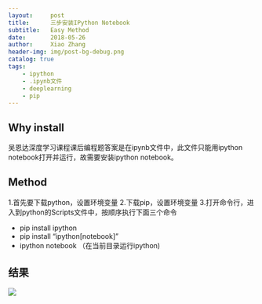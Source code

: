 ```yaml
---
layout:     post
title:      三步安装IPython Notebook
subtitle:   Easy Method
date:       2018-05-26
author:     Xiao Zhang
header-img: img/post-bg-debug.png
catalog: true
tags:
    - ipython
    - .ipynb文件
    - deeplearning
    - pip
---
```



## Why install

吴恩达深度学习课程课后编程题答案是在ipynb文件中，此文件只能用ipython notebook打开并运行，故需要安装ipython notebook。

 
 
## Method
 
1.首先要下载python，设置环境变量
2.下载pip，设置环境变量
3.打开命令行，进入到python的Scripts文件中，按顺序执行下面三个命令
- pip install ipython
- pip install “ipython[notebook]”  
- ipython notebook （在当前目录运行ipython)

## 结果

![](https://pic1.zhimg.com/80/787cbb572f3b5f34f1e4e8f85e531d77_hd.jpg)
